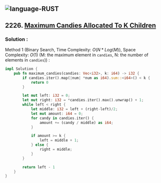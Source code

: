 ![language-RUST](https://img.shields.io/badge/RUST-8d4004?style=for-the-badge&logo=RUST)
---

## 2226. [Maximum Candies Allocated To K Children](https://leetcode.com/problems/maximum-candies-allocated-to-k-children)

### Solution :

Method 1 (Binary Search, Time Complexity: $O(N*Log(M))$, Space Complexity: $O(1)$ (M: the maximum element in `candies`, N: the number of elements in `candies`)) :
```rust
impl Solution {
    pub fn maximum_candies(candies: Vec<i32>, k: i64) -> i32 {
        if candies.iter().map(|num| *num as i64).sum::<i64>() < k {
            return 0
        }

        let mut left: i32 = 0;
        let mut right: i32 = *candies.iter().max().unwrap() + 1;
        while left < right {
            let middle: i32 = left + (right-left)/2;
            let mut amount: i64 = 0;
            for candy in candies.iter() {
                amount += (candy / middle) as i64;
            }

            if amount >= k {
                left = middle + 1;
            } else {
                right = middle;
            }
        }

        return left - 1
    }
}
```
